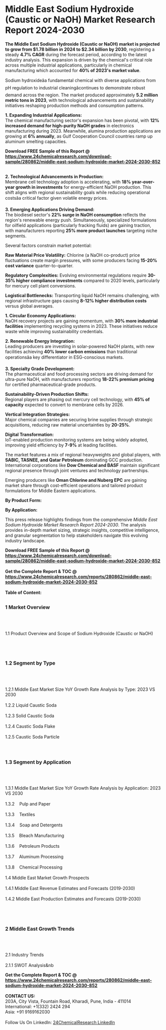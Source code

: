 <h1>Middle East Sodium Hydroxide (Caustic or NaOH) Market Research Report 2024-2030</h1><p><strong>The Middle East Sodium Hydroxide (Caustic or NaOH) market is projected to grow from $1.78 billion in 2024 to $2.34 billion by 2030</strong>, registering a steady <strong>4.7% CAGR</strong> during the forecast period, according to the latest industry analysis. This expansion is driven by the chemical's critical role across multiple industrial applications, particularly in chemical manufacturing which accounted for <strong>40% of 2023's market value</strong>.</p><p>Sodium hydroxideâa fundamental chemical with diverse applications from pH regulation to industrial cleaningâcontinues to demonstrate robust demand across the region. The market produced approximately <strong>5.2 million metric tons in 2023</strong>, with technological advancements and sustainability initiatives reshaping production methods and consumption patterns.</p><p><strong>1. Expanding Industrial Applications:</strong><br>
The chemical manufacturing sector's expansion has been pivotal, with <strong>12% increased demand for high-purity NaOH grades</strong> in electronics manufacturing during 2023. Meanwhile, alumina production applications are growing at <strong>6% annually</strong>, as Gulf Cooperation Council countries ramp up aluminum smelting capacities.</p><div><b>Download FREE Sample of this Report @ 
            <a href="https://www.24chemicalresearch.com/download-sample/280862/middle-east-sodium-hydroxide-market-2024-2030-852">
            https://www.24chemicalresearch.com/download-sample/280862/middle-east-sodium-hydroxide-market-2024-2030-852</a></b></div><br><p><strong>2. Technological Advancements in Production:</strong><br>
Membrane cell technology adoption is accelerating, with <strong>18% year-over-year growth in investments</strong> for energy-efficient NaOH production. This shift aligns with regional sustainability goals while reducing operational costsâa critical factor given volatile energy prices.</p><p><strong>3. Emerging Applications Driving Demand:</strong><br>
The biodiesel sector's <strong>22% surge in NaOH consumption</strong> reflects the region's renewable energy push. Simultaneously, specialized formulations for oilfield applications (particularly fracking fluids) are gaining traction, with manufacturers reporting <strong>25% more product launches</strong> targeting niche segments.</p><p>Several factors constrain market potential:</p><p><strong>Raw Material Price Volatility:</strong> Chlorine (a NaOH co-product) price fluctuations create margin pressures, with some producers facing <strong>15-20% cost variance</strong> quarter-to-quarter.</p><p><strong>Regulatory Complexities:</strong> Evolving environmental regulations require <strong>30-35% higher compliance investments</strong> compared to 2020 levels, particularly for mercury cell plant conversions.</p><p><strong>Logistical Bottlenecks:</strong> Transporting liquid NaOH remains challenging, with regional infrastructure gaps causing <strong>8-12% higher distribution costs</strong> versus global averages.</p><p><strong>1. Circular Economy Applications:</strong><br>
NaOH recovery projects are gaining momentum, with <strong>30% more industrial facilities</strong> implementing recycling systems in 2023. These initiatives reduce waste while improving sustainability credentials.</p><p><strong>2. Renewable Energy Integration:</strong><br>
Leading producers are investing in solar-powered NaOH plants, with new facilities achieving <strong>40% lower carbon emissions</strong> than traditional operationsâa key differentiator in ESG-conscious markets.</p><p><strong>3. Specialty Grade Development:</strong><br>
The pharmaceutical and food processing sectors are driving demand for ultra-pure NaOH, with manufacturers reporting <strong>18-22% premium pricing</strong> for certified pharmaceutical-grade products.</p><p><strong>Sustainability-Driven Production Shifts:</strong><br>
	Regional players are phasing out mercury cell technology, with <strong>45% of capacity</strong> expected to convert to membrane cells by 2026.</p><p><strong>Vertical Integration Strategies:</strong><br>
	Major chemical companies are securing brine supplies through strategic acquisitions, reducing raw material uncertainties by <strong>20-25%</strong>.</p><p><strong>Digital Transformation:</strong><br>
	IoT-enabled production monitoring systems are being widely adopted, improving yield efficiency by <strong>7-9%</strong> at leading facilities.</p><p>The market features a mix of regional heavyweights and global players, with <strong>SABIC, TASNEE, and Qatar Petroleum</strong> dominating GCC production. International corporations like <strong>Dow Chemical and BASF</strong> maintain significant regional presence through joint ventures and technology partnerships.</p><p>Emerging producers like <strong>Oman Chlorine and Nuberg EPC</strong> are gaining market share through cost-efficient operations and tailored product formulations for Middle Eastern applications.</p><p><strong>By Product Form:</strong></p><p><strong>By Application:</strong></p><p>This press release highlights findings from the comprehensive <em>Middle East Sodium Hydroxide Market Research Report 2024-2030</em>. The analysis provides in-depth market sizing, strategic insights, competitive intelligence, and granular segmentation to help stakeholders navigate this evolving industry landscape.</p><div><b>Download FREE Sample of this Report @ 
            <a href="https://www.24chemicalresearch.com/download-sample/280862/middle-east-sodium-hydroxide-market-2024-2030-852">
            https://www.24chemicalresearch.com/download-sample/280862/middle-east-sodium-hydroxide-market-2024-2030-852</a></b></div><br><div><b>Get the Complete Report & TOC @ 
            <a href="https://www.24chemicalresearch.com/reports/280862/middle-east-sodium-hydroxide-market-2024-2030-852">
            https://www.24chemicalresearch.com/reports/280862/middle-east-sodium-hydroxide-market-2024-2030-852</a></b></div><br>
            <b>Table of Content:</b><p><h2><span style="font-size:16px"><strong>1 Market Overview&nbsp;&nbsp; &nbsp;</strong></span></h2><br />
<br />
<p>1.1 Product Overview and Scope of Sodium Hydroxide (Caustic or NaOH)&nbsp;</p><br />
<br />
<h2><strong><span style="font-size:16px">1.2 Segment by Type&nbsp;&nbsp; &nbsp;</span></strong></h2><br />
<br />
<p>1.2.1 Middle East Market Size YoY Growth Rate Analysis by Type: 2023 VS 2030&nbsp;&nbsp; &nbsp;<br /><br />
1.2.2 Liquid Caustic Soda&nbsp;&nbsp; &nbsp;<br /><br />
1.2.3 Solid Caustic Soda<br /><br />
1.2.4 Caustic Soda Flake<br /><br />
1.2.5 Caustic Soda Particle<br /><br />
<br />
<h2><span style="font-size:16px"><strong>1.3 Segment by Application&nbsp;&nbsp;</strong></span></h2><br />
<br />
<p>1.3.1 Middle East Market Size YoY Growth Rate Analysis by Application: 2023 VS 2030&nbsp;&nbsp; &nbsp;<br /><br />
1.3.2&nbsp;&nbsp; &nbsp;Pulp and Paper<br /><br />
1.3.3&nbsp;&nbsp; &nbsp;Textiles<br /><br />
1.3.4&nbsp;&nbsp; &nbsp;Soap and Detergents<br /><br />
1.3.5&nbsp;&nbsp; &nbsp;Bleach Manufacturing<br /><br />
1.3.6&nbsp;&nbsp; &nbsp;Petroleum Products<br /><br />
1.3.7&nbsp;&nbsp; &nbsp;Aluminum Processing<br /><br />
1.3.8&nbsp;&nbsp; &nbsp;Chemical Processing<br /><br />
1.4 Middle East Market Growth Prospects&nbsp;&nbsp; &nbsp;<br /><br />
1.4.1 Middle East Revenue Estimates and Forecasts (2019-2030)&nbsp;&nbsp; &nbsp;<br /><br />
1.4.2 Middle East Production Estimates and Forecasts (2019-2030)&nbsp;&nbsp;</p><br />
<br />
<h2><span style="font-size:16px"><strong>2 Middle East Growth Trends&nbsp;&nbsp; &nbsp;</strong></span></h2><br />
<br />
<p>2.1 Industry Trends&nbsp;&nbsp; &nbsp;<br /><br />
2.1.1 SWOT Analysis&nb</p><div><b>Get the Complete Report & TOC @ 
            <a href="https://www.24chemicalresearch.com/reports/280862/middle-east-sodium-hydroxide-market-2024-2030-852">
            https://www.24chemicalresearch.com/reports/280862/middle-east-sodium-hydroxide-market-2024-2030-852</a></b></div><br><b>CONTACT US:</b><br>
            203A, City Vista, Fountain Road, Kharadi, Pune, India - 411014<br>
            International: +1(332) 2424 294<br>
            Asia: +91 9169162030 <br><br>
            Follow Us On LinkedIn: <a href="https://www.linkedin.com/company/24chemicalresearch/">24ChemicalResearch LinkedIn</a>